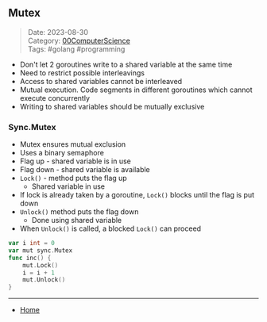 ## Mutex
 
>Date: 2023-08-30  
>Category: [00ComputerScience](links/00ComputerScience.md)  
>Tags: #golang #programming  

- Don't let 2 goroutines write to a shared variable at the same time
- Need to restrict possible interleavings
- Access to shared variables cannot be interleaved
- Mutual execution. Code segments in different goroutines which cannot execute concurrently
- Writing to shared variables should be mutually exclusive
### Sync.Mutex
- Mutex ensures mutual exclusion
- Uses a binary semaphore
- Flag up - shared variable is in use
- Flag down - shared variable is available
- `Lock()` - method puts the flag up
	- Shared variable in use
- If lock is already taken by a goroutine, `Lock()` blocks until the flag is put down
- `Unlock()` method puts the flag down
	- Done using shared variable
- When `Unlock()` is called, a blocked `Lock()` can proceed
```go
var i int = 0
var mut sync.Mutex
func inc() {
	mut.Lock()
	i = i + 1
	mut.Unlock()
}
```

---
- [Home](https://heartthymes.github.io)